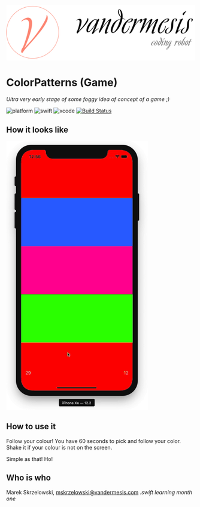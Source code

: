 ![logo](/Demo/logo.png)



# ColorPatterns (Game)

*Ultra very early stage of some foggy idea of concept of a game ;)*

![platform](https://img.shields.io/badge/platform-iOS-green.svg)
![swift](https://img.shields.io/badge/swift-5.0-brightgreen.svg)
![xcode](https://img.shields.io/badge/xcode-10.2-orange.svg)
[![Build Status](https://travis-ci.org/vandermesis/ColorPatterns.svg?branch=master)](https://travis-ci.org/vandermesis/ColorPatterns)


## How it looks like
![animation](/Demo/animation.gif)

## How to use it

Follow your colour!
You have 60 seconds to pick and follow your color. Shake it if your colour is not on the screen.

Simple as that!
Ho!
## Who is who
Marek Skrzelowski, mskrzelowski@vandermesis.com
*.swift learning month one*
